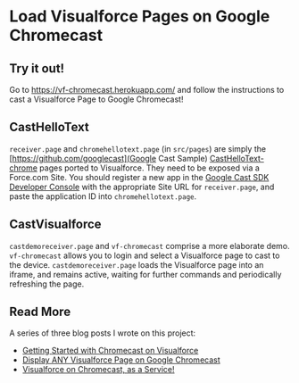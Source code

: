 Load Visualforce Pages on Google Chromecast
===========================================

Try it out!
-----------

Go to https://vf-chromecast.herokuapp.com/ and follow the instructions to cast a Visualforce Page to Google Chromecast!

CastHelloText
-------------

`receiver.page` and `chromehellotext.page` (in `src/pages`) are simply the [https://github.com/googlecast](Google Cast Sample) [CastHelloText-chrome](https://github.com/googlecast/CastHelloText-chrome) pages ported to Visualforce. They need to be exposed via a Force.com Site. You should register a new app in the [Google Cast SDK Developer Console](https://cast.google.com/publish/) with the appropriate Site URL for `receiver.page`, and paste the application ID into `chromehellotext.page`.

CastVisualforce
---------------

`castdemoreceiver.page` and `vf-chromecast` comprise a more elaborate demo. `vf-chromecast` allows you to login and select a Visualforce page to cast to the device. `castdemoreceiver.page` loads the Visualforce page into an iframe, and remains active, waiting for further commands and periodically refreshing the page.

Read More
---------
A series of three blog posts I wrote on this project:

* [Getting Started with Chromecast on Visualforce](http://blog.superpat.com/2014/03/07/getting-started-with-chromecast-on-visualforce/)
* [Display ANY Visualforce Page on Google Chromecast](http://blog.superpat.com/2014/03/21/display-any-visualforce-page-on-google-chromecast/)
* [Visualforce on Chromecast, as a Service!](http://blog.superpat.com/2014/03/25/visualforce-on-chromecast-as-a-service/)